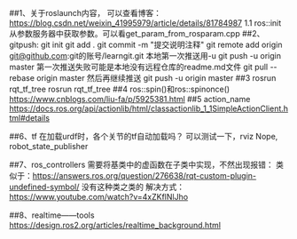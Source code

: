 ##1、关于roslaunch内容，
可以查看博客：https://blog.csdn.net/weixin_41995979/article/details/81784987
1.1 ros::init从参数服务器中获取参数。可以看get_param_from_rosparam.cpp
##2、gitpush:
git init
git add .
git commit -m "提交说明注释"
git remote add origin git@github.com:git的账号/learngit.git
本地第一次推送用-u
git push -u origin master
第一次推送失败可能是本地没有远程仓库的readme.md文件
git pull --rebase origin master
然后再继续推送
git push -u origin master
##3 rosrun rqt_tf_tree rosrun rqt_tf_tree
##4 ros::spin()和ros::spinonce()
https://www.cnblogs.com/liu-fa/p/5925381.html
##5 action_name
https://docs.ros.org/api/actionlib/html/classactionlib_1_1SimpleActionClient.html#details

##6、tf
在加载urdf时，各个关节的tf自动加载吗？
可以测试一下，rviz
Nope, robot_state_publisher

##7、ros_controllers
需要将基类中的虚函数在子类中实现，不然出现报错：
类似于：https://answers.ros.org/question/276638/rqt-custom-plugin-undefined-symbol/
没有这种类之类的
解决方式：https://www.youtube.com/watch?v=4xZKflNlJho

##8、realtime——tools
https://design.ros2.org/articles/realtime_background.html
